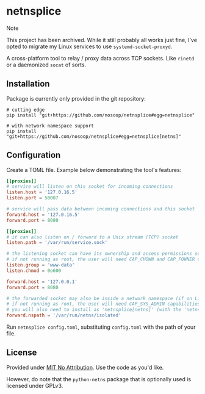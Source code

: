 # netnsplice

> [!NOTE]
> This project has been archived.  While it still probably all works just fine, I've opted to
> migrate my Linux services to use `systemd-socket-proxyd`.

A cross-platform tool to relay / proxy data across TCP sockets.
Like `rinetd` or a daemonized `socat` of sorts.

## Installation

Package is currently only provided in the git repository:

```
# cutting edge
pip install "git+https://github.com/nosoop/netnsplice#egg=netnsplice"

# with network namespace support
pip install "git+https://github.com/nosoop/netnsplice#egg=netnsplice[netns]"
```

## Configuration

Create a TOML file.  Example below demonstrating the tool's features:

```toml
[[proxies]]
# service will listen on this socket for incoming connections
listen.host = '127.0.16.5'
listen.port = 50007

# service will pass data between incoming connections and this socket
forward.host = '127.0.16.5'
forward.port = 8080

[[proxies]]
# it can also listen on / forward to a Unix stream (TCP) socket
listen.path = '/var/run/service.sock'

# the listening socket can have its ownership and access permissions set
# if not running as root, the user will need CAP_CHOWN and CAP_FOWNER capabilites respectively
listen.group = 'www-data'
listen.chmod = 0o600

forward.host = '127.0.0.1'
forward.port = 8080

# the forwarded socket may also be inside a network namespace (if on Linux)
# if not running as root, the user will need CAP_SYS_ADMIN capabilities to use setns
# you will also need to install as 'netnsplice[netns]' (with the 'netns' extra)
forward.nspath = '/var/run/netns/isolated'
```

Run `netnsplice config.toml`, substituting `config.toml` with the path of your file.

## License

Provided under [MIT No Attribution](https://spdx.org/licenses/MIT-0.html).  Use the code as
you'd like.

However, do note that the `python-netns` package that is optionally used is licensed under
GPLv3.
